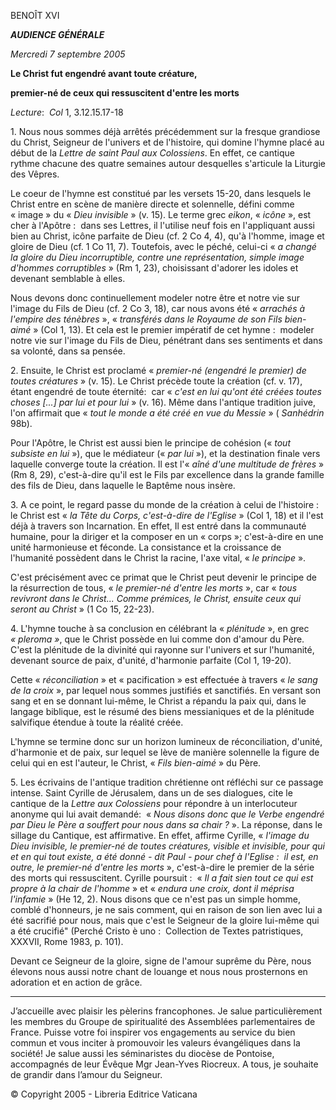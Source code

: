 BENOÎT XVI

***AUDIENCE GÉNÉRALE***

*Mercredi 7 septembre 2005*

**Le Christ fut engendré avant toute créature,**

**premier-né de ceux qui ressuscitent d'entre les morts**

*Lecture*:  *Col* 1, 3.12.15.17-18

1. Nous nous sommes déjà arrêtés précédemment sur la fresque grandiose du Christ, Seigneur de l'univers et de l'histoire, qui domine l'hymne placé au début de la *Lettre de saint Paul aux* *Colossiens*. En effet, ce cantique rythme chacune des quatre semaines autour desquelles s'articule la Liturgie des Vêpres.

Le coeur de l'hymne est constitué par les versets 15-20, dans lesquels le Christ entre en scène de manière directe et solennelle, défini comme « image » du « *Dieu invisible* » (v. 15). Le terme grec *eikon*, « *icône* », est cher à l'Apôtre :  dans ses Lettres, il l'utilise neuf fois en l'appliquant aussi bien au Christ, icône parfaite de Dieu (cf. 2 Co 4, 4), qu'à l'homme, image et gloire de Dieu (cf. 1 Co 11, 7). Toutefois, avec le péché, celui-ci « *a changé la gloire du Dieu incorruptible, contre une représentation, simple image d'hommes corruptibles* » (Rm 1, 23), choisissant d'adorer les idoles et devenant semblable à elles.

Nous devons donc continuellement modeler notre être et notre vie sur l'image du Fils de Dieu (cf. 2 Co 3, 18), car nous avons été « *arrachés à l'empire des ténèbres* », « *transférés dans le Royaume de son Fils bien-aimé* » (Col 1, 13). Et cela est le premier impératif de cet hymne :  modeler notre vie sur l'image du Fils de Dieu, pénétrant dans ses sentiments et dans sa volonté, dans sa pensée.

2. Ensuite, le Christ est proclamé « *premier-né (engendré le premier) de toutes créatures* » (v. 15). Le Christ précède toute la création (cf. v. 17), étant engendré de toute éternité:  car « *c'est en lui qu'ont été créées toutes choses [...] par lui et pour lui* » (v. 16). Même dans l'antique tradition juive, l'on affirmait que « *tout le monde a été créé en vue du Messie* » ( *Sanhédrin* 98b).

Pour l'Apôtre, le Christ est aussi bien le principe de cohésion (« *tout subsiste en lui* »), que le médiateur (« *par lui* »), et la destination finale vers laquelle converge toute la création. Il est l'« *aîné d'une multitude de frères* » (Rm 8, 29), c'est-à-dire qu'il est le Fils par excellence dans la grande famille des fils de Dieu, dans laquelle le Baptême nous insère.

3. A ce point, le regard passe du monde de la création à celui de l'histoire :  le Christ est « *la Tête du Corps, c'est-à-dire de l'Eglise* » (Col 1, 18) et il l'est déjà à travers son Incarnation. En effet, Il est entré dans la communauté humaine, pour la diriger et la composer en un « corps »; c'est-à-dire en une unité harmonieuse et féconde. La consistance et la croissance de l'humanité possèdent dans le Christ la racine, l'axe vital, « *le principe* ».

C'est précisément avec ce primat que le Christ peut devenir le principe de la résurrection de tous, « *le premier-né d'entre les morts* », car « *tous revivront dans le Christ... Comme prémices, le Christ, ensuite ceux qui seront au Christ* » (1 Co 15, 22-23).

4. L'hymne touche à sa conclusion en célébrant la « *plénitude* », en grec *« pleroma »*, que le Christ possède en lui comme don d'amour du Père. C'est la plénitude de la divinité qui rayonne sur l'univers et sur l'humanité, devenant source de paix, d'unité, d'harmonie parfaite (Col 1, 19-20).

Cette « *réconciliation* » et « pacification » est effectuée à travers « *le sang de la croix* », par lequel nous sommes justifiés et sanctifiés. En versant son sang et en se donnant lui-même, le Christ a répandu la paix qui, dans le langage biblique, est le résumé des biens messianiques et de la plénitude salvifique étendue à toute la réalité créée.

L'hymne se termine donc sur un horizon lumineux de réconciliation, d'unité, d'harmonie et de paix, sur lequel se lève de manière solennelle la figure de celui qui en est l'auteur, le Christ, « *Fils bien-aimé* » du Père.

5. Les écrivains de l'antique tradition chrétienne ont réfléchi sur ce passage intense. Saint Cyrille de Jérusalem, dans un de ses dialogues, cite le cantique de la *Lettre aux Colossiens* pour répondre à un interlocuteur anonyme qui lui avait demandé:  « *Nous disons donc que le Verbe engendré par Dieu le Père a souffert pour nous dans sa chair ?* ». La réponse, dans le sillage du Cantique, est affirmative. En effet, affirme Cyrille, « *l'image du Dieu invisible, le premier-né de toutes créatures, visible et invisible, pour qui et en qui tout existe, a été donné - dit Paul - pour chef à l'Eglise :  il est, en outre, le premier-né d'entre les morts* », c'est-à-dire le premier de la série des morts qui ressuscitent. Cyrille poursuit :  « *Il a fait sien tout ce qui est propre à la chair de l'homme* » et « *endura une croix, dont il méprisa l'infamie* » (He 12, 2). Nous disons que ce n'est pas un simple homme, comblé d'honneurs, je ne sais comment, qui en raison de son lien avec lui a été sacrifié pour nous, mais que c'est le Seigneur de la gloire lui-même qui a été crucifié" (Perché Cristo è uno :  Collection de Textes patristiques, XXXVII, Rome 1983, p. 101).

Devant ce Seigneur de la gloire, signe de l'amour suprême du Père, nous élevons nous aussi notre chant de louange et nous nous prosternons en adoration et en action de grâce.

* * *

J’accueille avec plaisir les pèlerins francophones. Je salue particulièrement les membres du Groupe de spiritualité des Assemblées parlementaires de France. Puisse votre foi inspirer vos engagements au service du bien commun et vous inciter à promouvoir les valeurs évangéliques dans la société! Je salue aussi les séminaristes du diocèse de Pontoise, accompagnés de leur Évêque Mgr Jean-Yves Riocreux. A tous, je souhaite de grandir dans l’amour du Seigneur.

© Copyright 2005 - Libreria Editrice Vaticana